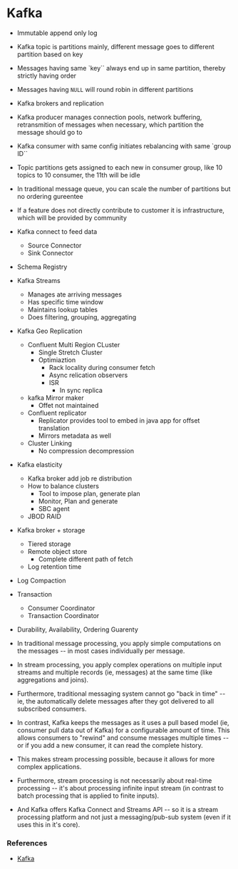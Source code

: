 # Kafka

- Immutable append only log
- Kafka topic is partitions mainly, different message goes to different partition based on key
- Messages having same `key`` always end up in same partition, thereby strictly having order
- Messages having `NULL` will round robin in different partitions
- Kafka brokers and replication
- Kafka producer manages connection pools, network buffering, retransmition of messages when necessary, which partition the message should go to
- Kafka consumer with same config initiates rebalancing with same `group ID``
- Topic partitions gets assigned to each new in consumer group, like 10 topics to 10 consumer, the 11th will be idle
- In traditional message queue, you can scale the number of partitions but no ordering gureentee
- If a feature does not directly contribute to customer it is infrastructure, which will be provided by community

- Kafka connect to feed data
    - Source Connector
    - Sink Connector
- Schema Registry
- Kafka Streams
    - Manages ate arriving messages
    - Has specific time window
    - Maintains lookup tables
    - Does filtering, grouping, aggregating

- Kafka Geo Replication
    - Confluent Multi Region CLuster
        - Single Stretch Cluster
        - Optimiaztion
            - Rack locality during consumer fetch
            - Async relication observers
            - ISR 
                - In sync replica
    - kafka Mirror maker
        - Offet not maintained
    - Confluent replicator
        - Replicator provides tool to embed in java app for offset translation
        - Mirrors metadata as well
    - Cluster Linking
        - No compression decompression

- Kafka elasticity
    - Kafka broker add job re distribution
    - How to balance clusters
        - Tool to impose plan, generate plan
        - Monitor, Plan and generate 
        - SBC agent
    - JBOD RAID

- Kafka broker + storage
    - Tiered storage
    - Remote object store
        - Complete different path of fetch
    - Log retention time

- Log Compaction
- Transaction
    - Consumer Coordinator
    - Transaction Coordinator

- Durability, Availability, Ordering Guarenty
- In traditional message processing, you apply simple computations on the messages -- in most cases individually per message.
- In stream processing, you apply complex operations on multiple input streams and multiple records (ie, messages) at the same time (like aggregations and joins).
- Furthermore, traditional messaging system cannot go "back in time" -- ie, the automatically delete messages after they got delivered to all subscribed consumers. 
- In contrast, Kafka keeps the messages as it uses a pull based model (ie, consumer pull data out of Kafka) for a configurable amount of time. This allows consumers to "rewind" and consume messages multiple times -- or if you add a new consumer, it can read the complete history. 
- This makes stream processing possible, because it allows for more complex applications. 
- Furthermore, stream processing is not necessarily about real-time processing -- it's about processing infinite input stream (in contrast to batch processing that is applied to finite inputs).
- And Kafka offers Kafka Connect and Streams API -- so it is a stream processing platform and not just a messaging/pub-sub system (even if it uses this in it's core).


### References
- [Kafka](https://hackernoon.com/thorough-introduction-to-apache-kafka-6fbf2989bbc1)